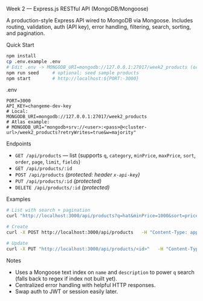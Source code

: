  Week 2 — Express.js RESTful API (MongoDB/Mongoose)

A production-style Express API wired to MongoDB via Mongoose. Includes routing, validation, auth (API key), error handling, filtering, search, sorting, and pagination.

 Quick Start

```bash
npm install
cp .env.example .env
# Edit .env -> MONGODB_URI=mongodb://127.0.0.1:27017/week2_products (or Atlas URI)
npm run seed     # optional: seed sample products
npm start        # http://localhost:${PORT:-3000}
```

 .env

```
PORT=3000
API_KEY=changeme-dev-key
# Local:
MONGODB_URI=mongodb://127.0.0.1:27017/week2_products
# Atlas example:
# MONGODB_URI="mongodb+srv://<user>:<pass>@<cluster-url>/week2_products?retryWrites=true&w=majority"
```

 Endpoints

- `GET /api/products` — list (supports `q`, `category`, `minPrice`, `maxPrice`, `sort`, `order`, `page`, `limit`, `fields`)
- `GET /api/products/:id`
- `POST /api/products` *(protected: header `x-api-key`)*
- `PUT /api/products/:id` *(protected)*
- `DELETE /api/products/:id` *(protected)*

 Examples

```bash
# List with search + pagination
curl "http://localhost:3000/api/products?q=hat&minPrice=1000&sort=price&order=asc&page=1&limit=5&fields=name,price"

# Create
curl -X POST http://localhost:3000/api/products   -H "Content-Type: application/json" -H "x-api-key: changeme-dev-key"   -d '{"name":"Bottle","price":1800,"category":"home","stock":5}'

# Update
curl -X PUT "http://localhost:3000/api/products/<id>"   -H "Content-Type: application/json" -H "x-api-key: changeme-dev-key"   -d '{"price":1500}'
```

 Notes
- Uses a Mongoose text index on `name` and `description` to power `q` search (falls back to regex if index not built yet).
- Centralized error handling with helpful HTTP responses.
- Swap auth to JWT or session easily later.
